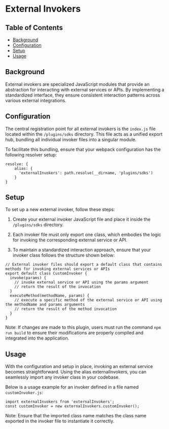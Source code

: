 # External Invokers

## Table of Contents

- [Background](#background)
- [Configuration](#configuration)
- [Setup](#setup)
- [Usage](#usage)

## Background

External invokers are specialized JavaScript modules that provide an abstraction for interacting with external services or APIs. By implementing a standardized interface, they ensure consistent interaction patterns across various external integrations.

## Configuration

The central registration point for all external invokers is the `index.js` file located within the `/plugins/sdks` directory. This file acts as a unified export hub, bundling all individual invoker files into a singular module.

To facilitate this bundling, ensure that your webpack configuration has the following resolver setup:

```
resolve: {
    alias: {
      'externalInvokers': path.resolve(__dirname, 'plugins/sdks')
    }
}
```

## Setup

To set up a new external invoker, follow these steps:

1. Create your external invoker JavaScript file and place it inside the `/plugins/sdks` directory.

2. Each invoker file must only export one class, which embodies the logic for invoking the corresponding external service or API.

3. To maintain a standardized interaction approach, ensure that your invoker class follows the structure shown below:

```
// External invoker files should export a default class that contains methods for invoking external services or APIs
export default class CustomInvoker {
  invoke(params) {
    // invoke external service or API using the params argument
    // return the result of the invocation
  }
  executeMethod(methodName, params) {
    // execute a specific method of the external service or API using the methodName and params arguments
    // return the result of the method invocation
  }
}
```

Note: If changes are made to this plugin, users must run the command `npm run build` to ensure their modifications are properly compiled and integrated into the application.

## Usage

With the configuration and setup in place, invoking an external service becomes straightforward. Using the alias externalInvokers, you can seamlessly import any invoker class in your codebase.

Below is a usage example for an invoker defined in a file named `customInvoker.js`:

```
import externalInvokers from 'externalInvokers';
const customInvoker = new externalInvokers.customInvoker();
```

Note: Ensure that the imported class name matches the class name exported in the invoker file to instantiate it correctly.
